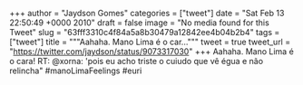 
+++
author = "Jaydson Gomes"
categories = ["tweet"]
date = "Sat Feb 13 22:50:49 +0000 2010"
draft = false
image = "No media found for this Tweet"
slug = "63fff3310c4f84a5a8b30479a12842ee4b04b2b4"
tags = ["tweet"]
title = """Aahaha. Mano Lima é o car..."""
tweet = true
tweet_url = "https://twitter.com/jaydson/status/9073317030"
+++
Aahaha. Mano Lima é o cara! RT: @xorna: 'pois eu acho triste o cuiudo que vê égua e não relincha" #manoLimaFeelings #euri
